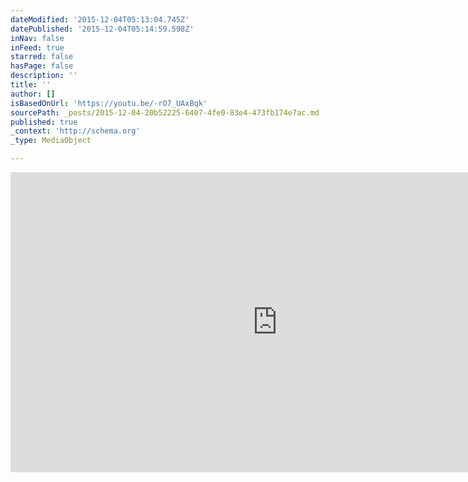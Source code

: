 ```yaml
---
dateModified: '2015-12-04T05:13:04.745Z'
datePublished: '2015-12-04T05:14:59.598Z'
inNav: false
inFeed: true
starred: false
hasPage: false
description: ''
title: ''
author: []
isBasedOnUrl: 'https://youtu.be/-rO7_UAxBqk'
sourcePath: _posts/2015-12-04-20b52225-6407-4fe0-83e4-473fb174e7ac.md
published: true
_context: 'http://schema.org'
_type: MediaObject

---
```

<iframe src="https://cdn.embedly.com/widgets/media.html?src=https%3A%2F%2Fwww.youtube.com%2Fembed%2F-rO7_UAxBqk%3Ffeature%3Doembed&amp;url=https%3A%2F%2Fwww.youtube.com%2Fwatch%3Fv%3D-rO7_UAxBqk%26feature%3Dyoutu.be&amp;image=https%3A%2F%2Fi.ytimg.com%2Fvi%2F-rO7_UAxBqk%2Fhqdefault.jpg&amp;key=b7d04c9b404c499eba89ee7072e1c4f7&amp;type=text%2Fhtml&amp;schema=youtube" width="854" height="480" scrolling="no" frameborder="0" allowfullscreen="allowfullscreen" style=""></iframe>
